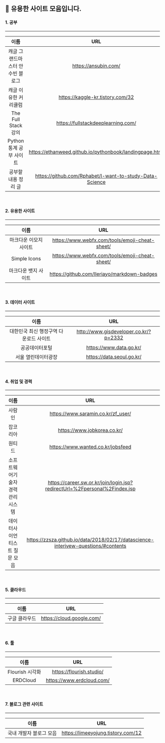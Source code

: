 ## 🎵 유용한 사이트 모음입니다.

#### 1. 공부
---
|이름|URL|
|:---:|:---:|
|캐글 그랜드마스터 안수빈 블로그|<https://ansubin.com/>|
|캐글 이유한 커리큘럼|<https://kaggle-kr.tistory.com/32>|
|The Full Stack 강의|<https://fullstackdeeplearning.com/>|
|Python 통계 공부 사이트|<https://ethanweed.github.io/pythonbook/landingpage.html>|
|공부할 내용 정리 글|<https://github.com/Rphabet/I-want-to-study-Data-Science>|
<br/>

#### 2. 유용한 사이트
---
|이름|URL|
|:---:|:---:|
|마크다운 이모지 사이트|<https://www.webfx.com/tools/emoji-cheat-sheet/>|
|Simple Icons|<https://www.webfx.com/tools/emoji-cheat-sheet/>|
|마크다운 뱃지 사이트|<https://github.com/Ileriayo/markdown-badges>|
<br/>

#### 3. 데이터 사이트
---
|이름|URL|
|:---:|:---:|
|대한민국 최신 행정구역 다운로드 사이트|<http://www.gisdeveloper.co.kr/?p=2332>|
|공공데이터포털|<https://www.data.go.kr/>|
|서울 열린데이터광장|<https://data.seoul.go.kr/>|
<br/>

#### 4. 취업 및 경력
---
|이름|URL|
|:---:|:---:|
|사람인|<https://www.saramin.co.kr/zf_user/>|
|잡코리아|<https://www.jobkorea.co.kr/>|
|원티드|<https://www.wanted.co.kr/jobsfeed>|
|소프트웨어기술자 경력관리시스템|<https://career.sw.or.kr/join/login.jsp?redirectUrl=%2Fpersonal%2Findex.jsp>|
|데이터사이언티스트 질문 모음|<https://zzsza.github.io/data/2018/02/17/datascience-interivew-questions/#contents>|
<br/>

#### 5. 클라우드
---
|이름|URL|
|:---:|:---:|
|구글 클라우드|<https://cloud.google.com/>|
<br/>

#### 6. 툴
---
|이름|URL|
|:---:|:---:|
|Flourish 시각화|<https://flourish.studio/>|
|ERDCloud|<https://www.erdcloud.com/>|
<br/>

#### 7. 블로그 관련 사이트
---
|이름|URL|
|:---:|:---:|
|국내 개발자 블로그 모음|<https://limeeyojung.tistory.com/12>|
<br/>
